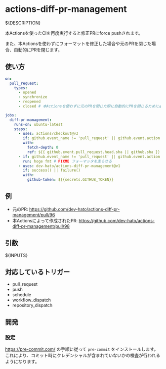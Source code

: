# actions-diff-pr-management

${DESCRIPTION}

本Actionsを使ったCIを再度実行すると修正PRにforce pushされます。

また、本Actionsを使わずにフォーマットを修正した場合や元のPRを閉じた場合、自動的にPRを閉じます。

## 使い方

```yaml
on:
  pull_request:
    types:
      - opened
      - synchronize
      - reopened
      - closed # 本Actionsを使わずに元のPRを閉じた際に自動的にPRを閉じるために必要 (このtypeの場合は本Actionsのstepのみ実行する)

jobs:
  diff-pr-management:
    runs-on: ubuntu-latest
    steps:
      - uses: actions/checkout@v3
        if: github.event_name != 'pull_request' || github.event.action != 'closed'
        with:
          fetch-depth: 0
          ref: ${{ github.event.pull_request.head.sha || github.sha }}
      - if: github.event_name != 'pull_request' || github.event.action != 'closed'
        run: hoge fmt # FIXME フォーマッタを走らせる
      - uses: dev-hato/actions-diff-pr-management@v1
        if: success() || failure()
        with:
          github-token: ${{secrets.GITHUB_TOKEN}}
```

## 例

* 元のPR: <https://github.com/dev-hato/actions-diff-pr-management/pull/96>
* 本Actionsによって作成されたPR: <https://github.com/dev-hato/actions-diff-pr-management/pull/98>

## 引数

${INPUTS}

## 対応しているトリガー
* pull_request
* push
* schedule
* workflow_dispatch
* repository_dispatch

## 開発

### 設定

<https://pre-commit.com/> の手順に従って `pre-commit` をインストールします。  
これにより、コミット時にクレデンシャルが含まれていないかの検査が行われるようになります。
